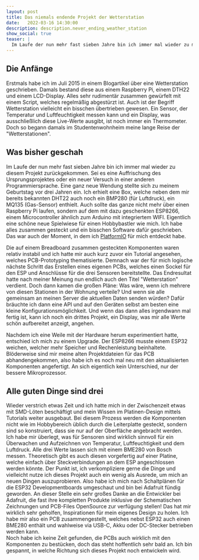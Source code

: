 ```yaml
---
layout: post
title: Das niemals endende Projekt der Wetterstation
date:   2022-03-16 14:30:00
description: description.never_ending_weather_station
show_social: true
teaser: |
  Im Laufe der nun mehr fast sieben Jahre bin ich immer mal wieder zu meinem Wetterstationsprojekt zurückgekommen. Egal ob Auffrischung des Ursprungsprojektes...
---
```


## Die Anfänge

Erstmals habe ich im Juli 2015 in einem Blogartikel über eine Wetterstation geschrieben. Damals bestand diese aus einem Raspberry Pi, einem DTH22 und einem LCD-Display. Alles sehr rudimentär zusammen gewürfelt mit einem Script, welches regelmäßig abgestürzt ist. Auch ist der Begriff Wetterstation vielleicht ein bisschen übertrieben gewesen. Ein Sensor, der Temperatur und Luftfeuchtigkeit messen kann und ein Display, was ausschließlich diese Live-Werte ausgibt, ist noch immer ein Thermometer.  
Doch so begann damals im Studentenwohnheim meine lange Reise der "Wetterstationen".

## Was bisher geschah

Im Laufe der nun mehr fast sieben Jahre bin ich immer mal wieder zu diesem Projekt zurückgekommen. Sei es eine Auffrischung des Ursprungsprojektes oder ein neuer Versuch in einer anderen Programmiersprache. Eine ganz neue Wendung stellte sich zu meinem Geburtstag vor drei Jahren ein. Ich erhielt eine Box, welche neben dem mir bereits bekannten DHT22 auch noch ein BMP280 (für Luftdruck), ein MQ135 (Gas-Sensor) enthielt. Auch sollte das ganze nicht mehr über einen Raspberry Pi laufen, sondern auf dem mit dazu geschenkten ESP8266, einem Microcontroller ähnlich zum Arduino mit integriertem WIFI. Eigentlich eine schöne neue Spielwiese für einen Hobbybastler wie mich. Ich habe alles zusammen gesteckt und ein bisschen Software dafür geschrieben. Das war auch der Moment, in dem ich [PlatformIO](https://platformio.org "Externer Link: Projektwebseite von PlatformIO") für mich entdeckt habe.  

Die auf einem Breadboard zusammen gesteckten Komponenten waren relativ instabil und ich hatte mir auch kurz zuvor ein Tutorial angesehen, welches PCB-Prototyping thematisierte. Demnach war der für mich logische nächste Schritt das Erstellen eines eigenen PCBs, welches einen Sockel für den ESP und Anschlüsse für die drei Sensoren bereitstellte. Das Endresultat hatte nach meiner Meinung nun endlich auch den Titel "Wetterstation" verdient. Doch dann kamen die großen Pläne: Was wäre, wenn ich mehrere von diesen Stationen in der Wohnung verteile? Und wenn sie alle gemeinsam an meinen Server die aktuellen Daten senden würden? Dafür bräuchte ich dann eine API und auf den Geräten selbst am besten eine kleine Konfigurationsmöglichkeit. Und wenn das dann alles irgendwann mal fertig ist, kann ich noch ein drittes Projekt, ein Display, was mir alle Werte schön aufbereitet anzeigt, angehen.  

Nachdem ich eine Weile mit der Hardware herum experimentiert hatte, entschied ich mich zu einem Upgrade. Der ESP8266 musste einem ESP32 weichen, welcher mehr Speicher und Rechenleistung beinhaltete. Blöderweise sind mir meine alten Projektdateien für das PCB abhandengekommen, also habe ich es noch mal neu mit den aktualisierten Komponenten angefertigt. An sich eigentlich kein Unterschied, nur der bessere Mikroprozessor.

## Alle guten Dinge sind drei

Wieder verstrich etwas Zeit und ich hatte mich in der Zwischenzeit etwas mit SMD-Löten beschäftigt und mein Wissen im Platinen-Design mittels Tutorials weiter ausgebaut. Bei diesem Prozess werden die Komponenten nicht wie im Hobbybereich üblich durch die Leiterplatte gesteckt, sondern sind so konstruiert, dass sie nur auf der Oberfläche angebracht werden.  
Ich habe mir überlegt, was für Sensoren sind wirklich sinnvoll für ein Überwachen und Aufzeichnen von Temperatur, Luftfeuchtigkeit und dem Luftdruck. Alle drei Werte lassen sich mit einem BME280 von Bosch messen. Theoretisch gibt es auch diesen vorgefertig auf einer Platine, welche einfach über Steckverbindungen an dem ESP angeschlossen werden könnte. Der Punkt ist, ich verkompliziere gerne die Dinge und vielleicht nutze ich dieses Projekt auch ein wenig als Ausrede, um mich an neuen Dingen auszuprobieren. Also habe ich mich nach Schaltplänen für die ESP32 Developmentboards umgeschaut und bin bei Adafruit fündig geworden. An dieser Stelle ein sehr großes Danke an die Entwickler bei Adafruit, die fast ihre kompletten Produkte inklusive der Schematischen Zeichnungen und PCB-Files OpenSource zur verfügung stellen! Das hat mir wirklich sehr geholfen, Inspirationen für mein eigenes Design zu holen. Ich habe mir also ein PCB zusammengestellt, welches nebst ESP32 auch einen BME280 enthält und wahlweise via USB-C, Akku oder DC-Stecker betrieben werden kann.  
Noch habe ich keine Zeit gefunden, die PCBs auch wirklich mit den Komponenten zu bestücken, doch das steht hoffentlich sehr bald an. Ich bin gespannt, in welche Richtung sich dieses Projekt noch entwickeln wird.
